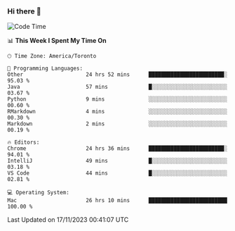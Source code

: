 ### Hi there 👋


<!--START_SECTION:waka-->
![Code Time](http://img.shields.io/badge/Code%20Time-1%2C390%20hrs%2020%20mins-blue)

📊 **This Week I Spent My Time On** 

```text
🕑︎ Time Zone: America/Toronto

💬 Programming Languages: 
Other                    24 hrs 52 mins      ████████████████████████░   95.03 % 
Java                     57 mins             █░░░░░░░░░░░░░░░░░░░░░░░░   03.67 % 
Python                   9 mins              ░░░░░░░░░░░░░░░░░░░░░░░░░   00.60 % 
RMarkdown                4 mins              ░░░░░░░░░░░░░░░░░░░░░░░░░   00.30 % 
Markdown                 2 mins              ░░░░░░░░░░░░░░░░░░░░░░░░░   00.19 % 

🔥 Editors: 
Chrome                   24 hrs 36 mins      ████████████████████████░   94.01 % 
IntelliJ                 49 mins             █░░░░░░░░░░░░░░░░░░░░░░░░   03.18 % 
VS Code                  44 mins             █░░░░░░░░░░░░░░░░░░░░░░░░   02.81 % 

💻 Operating System: 
Mac                      26 hrs 10 mins      █████████████████████████   100.00 % 
```


 Last Updated on 17/11/2023 00:41:07 UTC
<!--END_SECTION:waka-->

<!--
**SillyPasty/SillyPasty** is a ✨ _special_ ✨ repository because its `README.md` (this file) appears on your GitHub profile.

Here are some ideas to get you started:

- 🔭 I’m currently working on ...
- 🌱 I’m currently learning ...
- 👯 I’m looking to collaborate on ...
- 🤔 I’m looking for help with ...
- 💬 Ask me about ...
- 📫 How to reach me: ...
- 😄 Pronouns: ...
- ⚡ Fun fact: ...
-->


